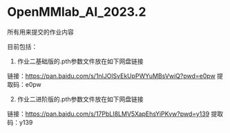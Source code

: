 # OpenMMlab_AI_2023.2

所有用来提交的作业内容

目前包括：

1. 作业二基础版的.pth参数文件放在如下网盘链接

链接：https://pan.baidu.com/s/1nlJOlSvEkUpPWYuMBsVwiQ?pwd=e0pw 
提取码：e0pw 

2. 作业二进阶版的.pth参数文件放在如下网盘链接

链接：https://pan.baidu.com/s/17PbLI8LMV5XapEhsYiPKvw?pwd=y139 
提取码：y139 

